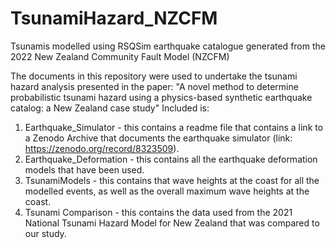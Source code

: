 # TsunamiHazard_NZCFM
Tsunamis modelled using RSQSim earthquake catalogue generated from the 2022 New Zealand Community Fault Model (NZCFM)

The documents in this repository were used to undertake the tsunami hazard analysis presented in the paper: "A novel method to determine probabilistic tsunami hazard using a physics-based synthetic earthquake catalog: a New Zealand case study"
Included is:
1. Earthquake_Simulator - this contains a readme file that contains a link to a Zenodo Archive that documents the earthquake simulator (link: https://zenodo.org/record/8323509).
2. Earthquake_Deformation - this contains all the earthquake deformation models that have been used.
3. TsunamiModels - this contains that wave heights at the coast for all the modelled events, as well as the overall maximum wave heights at the coast.
4. Tsunami Comparison - this contains the data used from the 2021 National Tsunami Hazard Model for New Zealand that was compared to our study.
